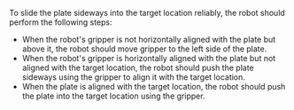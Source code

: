 To slide the plate sideways into the target location reliably, the robot should perform the following steps:
- When the robot's gripper is not horizontally aligned with the plate but above it, the robot should move gripper to the left side of the plate.
- When the robot's gripper is horizontally aligned with the plate but not aligned with the target location, the robot should push the plate sideways using the gripper to align it with the target location.
- When the plate is aligned with the target location, the robot should push the plate into the target location using the gripper.